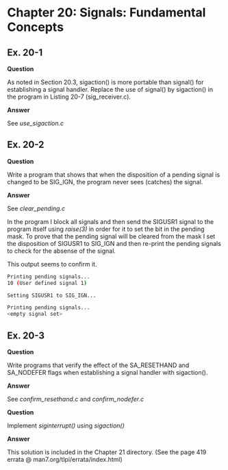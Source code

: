 # Chapter 20: Signals: Fundamental Concepts
## Ex. 20-1

**Question**

As noted in Section 20.3, sigaction() is more portable than signal() for establishing a
signal handler. Replace the use of signal() by sigaction() in the program in Listing 20-7
(sig_receiver.c).

**Answer**

See *use_sigaction.c*

## Ex. 20-2

**Question**

Write a program that shows that when the disposition of a pending signal is
changed to be SIG_IGN, the program never sees (catches) the signal.

**Answer**

See *clear_pending.c*

In the program I block all signals and then send the SIGUSR1 signal
to the program itself using *raise(3)* in order for it to set the bit in the
pending mask. To prove that the pending signal will be cleared from the mask I
set the disposition of SIGUSR1 to SIG_IGN and then re-print the pending signals
to check for the absense of the signal.

This output seems to confirm it.

```bash
Printing pending signals...
10 (User defined signal 1)

Setting SIGUSR1 to SIG_IGN...

Printing pending signals...
<empty signal set>
```

## Ex. 20-3

**Question**

Write programs that verify the effect of the SA_RESETHAND and SA_NODEFER flags when
establishing a signal handler with sigaction().

**Answer**

See *confirm_resethand.c* and *confirm_nodefer.c*

**Question**

Implement *siginterrupt()* using *sigaction()*

**Answer**

This solution is included in the Chapter 21 directory.
(See the page 419 errata @ man7.org/tlpi/errata/index.html)
